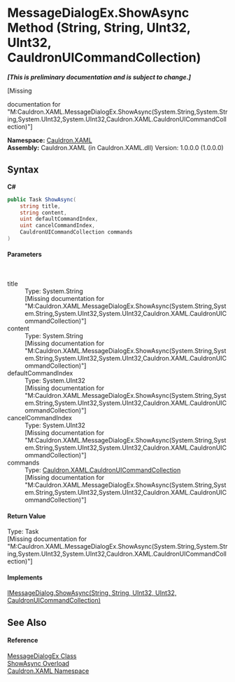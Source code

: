 # MessageDialogEx.ShowAsync Method (String, String, UInt32, UInt32, CauldronUICommandCollection)
 _**\[This is preliminary documentation and is subject to change.\]**_

\[Missing <summary> documentation for "M:Cauldron.XAML.MessageDialogEx.ShowAsync(System.String,System.String,System.UInt32,System.UInt32,Cauldron.XAML.CauldronUICommandCollection)"\]

**Namespace:**&nbsp;<a href="N_Cauldron_XAML">Cauldron.XAML</a><br />**Assembly:**&nbsp;Cauldron.XAML (in Cauldron.XAML.dll) Version: 1.0.0.0 (1.0.0.0)

## Syntax

**C#**<br />
``` C#
public Task ShowAsync(
	string title,
	string content,
	uint defaultCommandIndex,
	uint cancelCommandIndex,
	CauldronUICommandCollection commands
)
```


#### Parameters
&nbsp;<dl><dt>title</dt><dd>Type: System.String<br />\[Missing <param name="title"/> documentation for "M:Cauldron.XAML.MessageDialogEx.ShowAsync(System.String,System.String,System.UInt32,System.UInt32,Cauldron.XAML.CauldronUICommandCollection)"\]</dd><dt>content</dt><dd>Type: System.String<br />\[Missing <param name="content"/> documentation for "M:Cauldron.XAML.MessageDialogEx.ShowAsync(System.String,System.String,System.UInt32,System.UInt32,Cauldron.XAML.CauldronUICommandCollection)"\]</dd><dt>defaultCommandIndex</dt><dd>Type: System.UInt32<br />\[Missing <param name="defaultCommandIndex"/> documentation for "M:Cauldron.XAML.MessageDialogEx.ShowAsync(System.String,System.String,System.UInt32,System.UInt32,Cauldron.XAML.CauldronUICommandCollection)"\]</dd><dt>cancelCommandIndex</dt><dd>Type: System.UInt32<br />\[Missing <param name="cancelCommandIndex"/> documentation for "M:Cauldron.XAML.MessageDialogEx.ShowAsync(System.String,System.String,System.UInt32,System.UInt32,Cauldron.XAML.CauldronUICommandCollection)"\]</dd><dt>commands</dt><dd>Type: <a href="T_Cauldron_XAML_CauldronUICommandCollection">Cauldron.XAML.CauldronUICommandCollection</a><br />\[Missing <param name="commands"/> documentation for "M:Cauldron.XAML.MessageDialogEx.ShowAsync(System.String,System.String,System.UInt32,System.UInt32,Cauldron.XAML.CauldronUICommandCollection)"\]</dd></dl>

#### Return Value
Type: Task<br />\[Missing <returns> documentation for "M:Cauldron.XAML.MessageDialogEx.ShowAsync(System.String,System.String,System.UInt32,System.UInt32,Cauldron.XAML.CauldronUICommandCollection)"\]

#### Implements
<a href="M_Cauldron_XAML_IMessageDialog_ShowAsync_2">IMessageDialog.ShowAsync(String, String, UInt32, UInt32, CauldronUICommandCollection)</a><br />

## See Also


#### Reference
<a href="T_Cauldron_XAML_MessageDialogEx">MessageDialogEx Class</a><br /><a href="Overload_Cauldron_XAML_MessageDialogEx_ShowAsync">ShowAsync Overload</a><br /><a href="N_Cauldron_XAML">Cauldron.XAML Namespace</a><br />